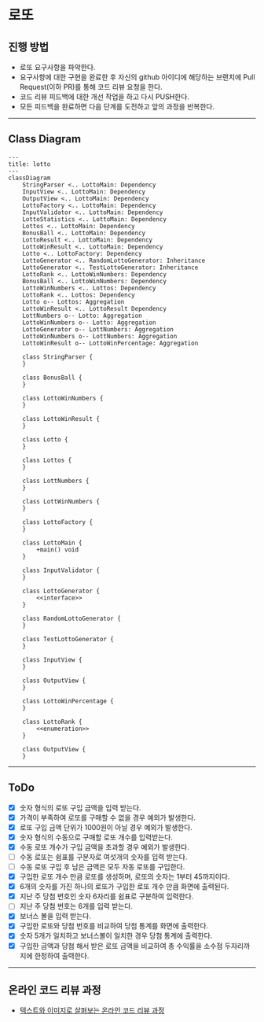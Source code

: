 # 로또

## 진행 방법

* 로또 요구사항을 파악한다.
* 요구사항에 대한 구현을 완료한 후 자신의 github 아이디에 해당하는 브랜치에 Pull Request(이하 PR)를 통해 코드 리뷰 요청을 한다.
* 코드 리뷰 피드백에 대한 개선 작업을 하고 다시 PUSH한다.
* 모든 피드백을 완료하면 다음 단계를 도전하고 앞의 과정을 반복한다.

---

## Class Diagram

```mermaid
---
title: lotto
---
classDiagram
    StringParser <.. LottoMain: Dependency
    InputView <.. LottoMain: Dependency
    OutputView <.. LottoMain: Dependency
    LottoFactory <.. LottoMain: Dependency
    InputValidator <.. LottoMain: Dependency
    LottoStatistics <.. LottoMain: Dependency
    Lottos <.. LottoMain: Dependency
    BonusBall <.. LottoMain: Dependency
    LottoResult <.. LottoMain: Dependency
    LottoWinResult <.. LottoMain: Dependency
    Lotto <.. LottoFactory: Dependency
    LottoGenerator <.. RandomLottoGenerator: Inheritance
    LottoGenerator <.. TestLottoGenerator: Inheritance
    LottoRank <.. LottoWinNumbers: Dependency
    BonusBall <.. LottoWinNumbers: Dependency
    LottoWinNumbers <.. Lottos: Dependency
    LottoRank <.. Lottos: Dependency
    Lotto o-- Lottos: Aggregation
    LottoWinResult <.. LottoResult Dependency
    LottNumbers o-- Lotto: Aggregation
    LottoWinNumbers o-- Lotto: Aggregation
    LottoGenerator o-- LottNumbers: Aggregation
    LottoWinNumbers o-- LottNumbers: Aggregation
    LottoWinResult o-- LottoWinPercentage: Aggregation

    class StringParser {
    }

    class BonusBall {
    }

    class LottoWinNumbers {
    }

    class LottoWinResult {
    }

    class Lotto {
    }

    class Lottos {
    }

    class LottNumbers {
    }

    class LottWinNumbers {
    }

    class LottoFactory {
    }

    class LottoMain {
        +main() void
    }

    class InputValidator {
    }

    class LottoGenerator {
        <<interface>>
    }

    class RandomLottoGenerator {
    }

    class TestLottoGenerator {
    }

    class InputView {
    }

    class OutputView {
    }

    class LottoWinPercentage {
    }

    class LottoRank {
        <<enumeration>>
    }

    class OutputView {
    }
```

---

## ToDo

* [X] 숫자 형식의 로또 구입 금액을 입력 받는다.
* [X] 가격이 부족하여 로또를 구매할 수 없을 경우 예외가 발생한다.
* [X] 로또 구입 금액 단위가 1000원이 아닐 경우 예외가 발생한다.
* [X] 숫자 형식의 수동으로 구매할 로또 개수를 입력받는다.
* [X] 수동 로또 개수가 구입 금액을 초과할 경우 예외가 발생한다.
* [ ] 수동 로또는 쉼표를 구분자로 여섯개의 숫자를 입력 받는다.
* [ ] 수동 로또 구입 후 남은 금액은 모두 자동 로또를 구입한다.
* [X] 구입한 로또 개수 만큼 로또를 생성하며, 로또의 숫자는 1부터 45까지이다.
* [X] 6개의 숫자를 가진 하나의 로또가 구입한 로또 개수 만큼 화면에 출력된다.
* [X] 지난 주 당첨 번호인 숫자 6자리를 쉼표로 구분하여 입력한다.
* [ ] 지난 주 당첨 번호는 6개를 입력 받는다.
* [X] 보너스 볼을 입력 받는다.
* [X] 구입한 로또와 당첨 번호를 비교하여 당첨 통계를 화면에 출력한다.
* [X] 숫자 5개가 일치하고 보너스볼이 일치한 경우 당첨 통계에 출력한다.
* [X] 구입한 금액과 당첨 해서 받은 로또 금액을 비교하여 총 수익률을 소수점 두자리까지에 한정하여 출력한다.

---

## 온라인 코드 리뷰 과정

* [텍스트와 이미지로 살펴보는 온라인 코드 리뷰 과정](https://github.com/next-step/nextstep-docs/tree/master/codereview)